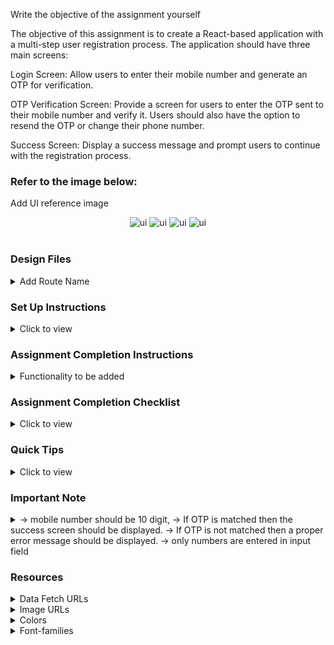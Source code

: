 Write the objective of the assignment yourself

The objective of this assignment is to create a React-based application with a multi-step user registration process. The application should have three main screens:

Login Screen: Allow users to enter their mobile number and generate an OTP for verification.

OTP Verification Screen: Provide a screen for users to enter the OTP sent to their mobile number and verify it. Users should also have the option to resend the OTP or change their phone number.

Success Screen: Display a success message and prompt users to continue with the registration process.

### Refer to the image below:

Add UI reference image

<div style="text-align: center;">
      <img src="https://res.cloudinary.com/dbbyhhnom/image/upload/v1695723954/mobile%20number.png" alt="ui">
      <img src="https://res.cloudinary.com/dbbyhhnom/image/upload/v1695723954/OTP.png" alt="ui">
      <img src="https://res.cloudinary.com/dbbyhhnom/image/upload/v1695723954/OTP%20Verification.png" alt="ui">
      <img src="https://res.cloudinary.com/dbbyhhnom/image/upload/v1695723954/Login%20Successfully.png" alt="ui">
</div>
<br/>

### Design Files

<details>
<summary>Add Route Name</summary>
<br/>
Add the design files according 
     
->https://www.figma.com/file/NW3SHq44yjrP0m54WL8Nwo/Login_dev?node-id=0%3A1

<!-- - [Extra Small (Size < 576px) and Small (Size >= 576px)](remove this text and add the image URL here)
- [Medium (Size >= 768px), Large (Size >= 992px) and Extra Large (Size >= 1200px)](remove this text and add the image URL here) -->

</details>

### Set Up Instructions

<details>
<summary>Click to view</summary>

- Download dependencies by running `npm install`
- Start up the app using `npm start`

</details>

### Assignment Completion Instructions

<details>
<summary>Functionality to be added</summary>
<br/>

The app must have the following functionalities:

The app must have the following functionalities:

Login Screen:

> Users should be able to enter their mobile number. Users should be able to generate an OTP. Input validation should ensure the mobile number is 10 digits and contains only numbers. Upon successful input, users should be redirected to the OTP Verification Screen. Display an error message if mobile number input is invalid.

OTP Verification Screen:

> Users should be able to enter the OTP received on their mobile. OTP verification should be performed, and users should be redirected to the Success Screen upon successful verification. Users should have the option to resend the OTP. Display an error message if the entered OTP is invalid.

Success Screen:

> Display a success message upon successful login or OTP verification. Provide a button to continue to the next step in the registration process.

</details>

### Assignment Completion Checklist

<details>
<summary>Click to view</summary>

- **Along with the below points, add your checklist specific to the assignment**

- Read the instructions given in the assignment carefully and list down the **Assignment Completion Checklist** for the assignment and start working on it
- Basic validations for fields (i.e. mobile number should be 10 digit, only of numbers).
- If OTP is matched then the success screen should be displayed.
- If OTP is not matched then a proper error message should be displayed.
- All kinds of validations to stop users from filling garbage values in the fields.
- The completion Checklist includes the below-mentioned points

  - I have completed all the functionalities asked in the assignment
  - I have used only the resources (Frameworks, Design files, APIs, third-party packages) mentioned in the assignment
  - I have modified the README.md file based on my assignment instructions
  - I have completed the assignment **ON TIME**

- **Note:**
  - Ensure that you have marked all the checklist points in your completion checklist before submitting the assignment
  </details>

### Quick Tips

<details>
<summary>Click to view</summary>
<br>

- third-party packages list -react-router-dom -react
</details>

### Important Note

<details>
<summary>
     -> mobile number should be 10 digit,
     -> If OTP is matched then the success screen should be displayed.
     -> If OTP is not matched then a proper error message should be displayed.
     -> only numbers are entered in input field 
</summary>
<br/>

</details>

### Resources

<details>
<summary>Data Fetch URLs</summary>
<br/>

- No data fetch required for this assignment.

</details>

<details>
<summary>Image URLs</summary>
<br/>

- https://res.cloudinary.com/dpvr2hwtj/image/upload/v1695660613/Artboard_1_uwtqsw.png
- https://res.cloudinary.com/dpvr2hwtj/image/upload/v1695657966/undraw_confirmed_81ex_ebpdb9.png
- https://res.cloudinary.com/dpvr2hwtj/image/upload/v1695655478/image_1_a7exch.png
- https://res.cloudinary.com/dpvr2hwtj/image/upload/v1695654202/AK_logo_da3kd6.png

</details>

<details>
<summary>Colors</summary>
<br/>

Add the text and background colours to be used in the assignment yourself.

<!-- <div style="background-color: #3b82f6; width: 150px; padding: 10px; color: white">Hex: #3b82f6</div> -->

</details>

<details>
<summary>Font-families</summary>

- Add the font-families to be used in the assignment yourself.

</details>
